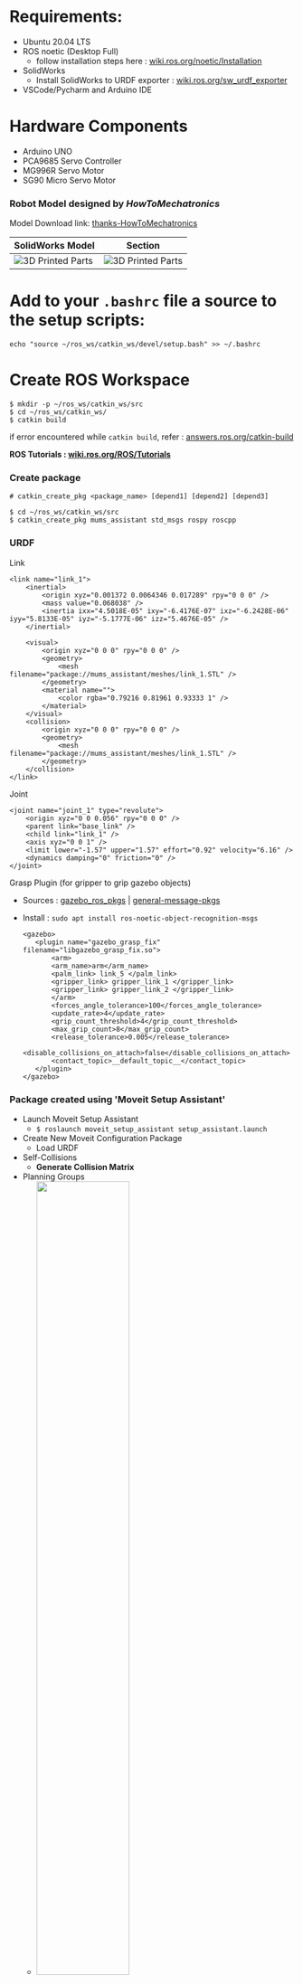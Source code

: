 # Requirements:
- Ubuntu 20.04 LTS
- ROS noetic (Desktop Full)
  - follow installation steps here : [wiki.ros.org/noetic/Installation](https://wiki.ros.org/noetic/Installation/Ubuntu)
- SolidWorks
  - Install SolidWorks to URDF exporter : [wiki.ros.org/sw_urdf_exporter](https://wiki.ros.org/sw_urdf_exporter/Tutorials/Export%20an%20Assembly)
- VSCode/Pycharm and Arduino IDE

# Hardware Components
- Arduino UNO
- PCA9685 Servo Controller
- MG996R Servo Motor
- SG90 Micro Servo Motor

### Robot Model designed by _HowToMechatronics_
Model Download link: [thanks-HowToMechatronics](https://thangs.com/m/38899)

| SolidWorks Model                                               | Section                                                       |
|----------------------------------------------------------------|---------------------------------------------------------------|
| ![3D Printed Parts](media/images/model_complete.jpeg?raw=true) | ![3D Printed Parts](media/images/model_section.jpeg?raw=true) |

# Add to your `.bashrc` file a source to the setup scripts:
`echo "source ~/ros_ws/catkin_ws/devel/setup.bash" >> ~/.bashrc`

# Create ROS Workspace
    $ mkdir -p ~/ros_ws/catkin_ws/src
    $ cd ~/ros_ws/catkin_ws/
    $ catkin build
if error encountered while `catkin build`, refer : [answers.ros.org/catkin-build](https://answers.ros.org/question/353113/catkin-build-in-ubuntu-2004-noetic)

**ROS Tutorials : [wiki.ros.org/ROS/Tutorials](https://wiki.ros.org/ROS/Tutorials)**

### Create package
    # catkin_create_pkg <package_name> [depend1] [depend2] [depend3]

    $ cd ~/ros_ws/catkin_ws/src
    $ catkin_create_pkg mums_assistant std_msgs rospy roscpp

### URDF
Link

    <link name="link_1">
        <inertial>
            <origin xyz="0.001372 0.0064346 0.017289" rpy="0 0 0" />
            <mass value="0.068038" />
            <inertia ixx="4.5018E-05" ixy="-6.4176E-07" ixz="-6.2428E-06" iyy="5.8133E-05" iyz="-5.1777E-06" izz="5.4676E-05" />
        </inertial>

        <visual>
            <origin xyz="0 0 0" rpy="0 0 0" />
            <geometry>
                <mesh filename="package://mums_assistant/meshes/link_1.STL" />
            </geometry>
            <material name="">
                <color rgba="0.79216 0.81961 0.93333 1" />
            </material>
        </visual>
        <collision>
            <origin xyz="0 0 0" rpy="0 0 0" />
            <geometry>
                <mesh filename="package://mums_assistant/meshes/link_1.STL" />
            </geometry>
        </collision>
    </link>

Joint

    <joint name="joint_1" type="revolute">
        <origin xyz="0 0 0.056" rpy="0 0 0" />
        <parent link="base_link" />
        <child link="link_1" />
        <axis xyz="0 0 1" />
        <limit lower="-1.57" upper="1.57" effort="0.92" velocity="6.16" />
        <dynamics damping="0" friction="0" />
    </joint>

Grasp Plugin (for gripper to grip gazebo objects)

- Sources : [gazebo_ros_pkgs](https://github.com/ros-simulation/gazebo_ros_pkgs) | [general-message-pkgs](https://github.com/JenniferBuehler/general-message-pkgs)

- Install : `sudo apt install ros-noetic-object-recognition-msgs`

      <gazebo>
         <plugin name="gazebo_grasp_fix" filename="libgazebo_grasp_fix.so">
             <arm>
             <arm_name>arm</arm_name>
             <palm_link> link_5 </palm_link>
             <gripper_link> gripper_link_1 </gripper_link>
             <gripper_link> gripper_link_2 </gripper_link>
             </arm>
             <forces_angle_tolerance>100</forces_angle_tolerance>
             <update_rate>4</update_rate>
             <grip_count_threshold>4</grip_count_threshold>
             <max_grip_count>8</max_grip_count>
             <release_tolerance>0.005</release_tolerance>
             <disable_collisions_on_attach>false</disable_collisions_on_attach>
             <contact_topic>__default_topic__</contact_topic>
         </plugin>
      </gazebo>

### Package created using 'Moveit Setup Assistant'

- Launch Moveit Setup Assistant
  - `$ roslaunch moveit_setup_assistant setup_assistant.launch`
- Create New Moveit Configuration Package
  - Load URDF
- Self-Collisions
  - **Generate Collision Matrix**
- Planning Groups
  - <img src="media/images/planning_group.png" width="60%">
- Robot Poses
  - rest pose : all arm joint angle = [0 0 0 0 0]
  - gripper_close : gripper joint = [0 0]
  - gripper_open : gripper joint = [-1 -1]
- End Effector
  - <img src="media/images/end_effector.png" width="60%">
- Controllers
  - <img src="media/images/setup_controllers.png" width="60%">
- Save package as : `mums_assistant_config`

# World
- Kitchen model in world file

      <model name='kitchen'>
        <static>1</static>
          <link name='kitchen'>
            <visual name='visual'>
               <geometry>
                  <mesh>
                    <uri>model://Kitchen/meshes/model.dae</uri>
                    <scale>0.5 0.5 0.5</scale>
                  </mesh>
               </geometry>
            </visual>
            <self_collide>0</self_collide>
            <enable_wind>0</enable_wind>
            <kinematic>0</kinematic>
          </link>
        <pose>-0.804049 0.532603 0 0 0 0</pose>
      </model>

# Simulation

- Inputs via Rviz:

https://user-images.githubusercontent.com/42796209/156630172-7028c14f-a111-45b8-9cae-e2dcd7bb42e3.mp4

- Inputs via scripts:

https://user-images.githubusercontent.com/42796209/156896819-e8eca598-8ca6-4e8a-9198-2fc9c192b345.mp4


# Ros-serial
Follow : [wiki.ros.org/rosserial_arduino](https://wiki.ros.org/rosserial_arduino/Tutorials/Arduino%20IDE%20Setup)

---

# 3D Printing Parts

| 1                                                           | 2                                                           | 3                                                           |
|-------------------------------------------------------------|-------------------------------------------------------------|-------------------------------------------------------------|
| ![3D Printed Parts](media/images/3d_printed_2.jpg?raw=true) | ![3D Printed Parts](media/images/3d_printed_3.jpg?raw=true) | ![3D Printed Parts](media/images/3d_printed_4.jpg?raw=true) |

---

# Code for terminal
- $ source devel/setup.bash
- $ roscore
- $ rosrun rosserial_python serial_node.py _port:=/dev/ttyACM0 _baud:=115200
- $ roslaunch mums_assistant test.launch
- $ rosrun mums_assistant testcode.py
- $ rosrun mums_assistant joint_servo_publisher_test.py
- $ rosrun mums_assistant joint_servo_subscriber_test.py
